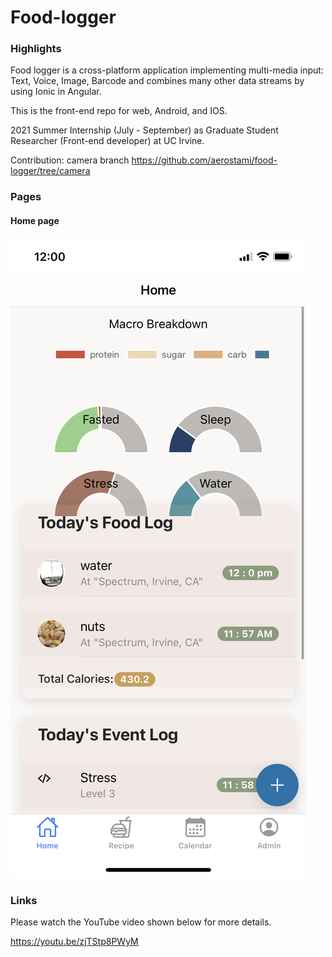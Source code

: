 # Food-logger
### Highlights
Food logger is a cross-platform application implementing multi-media input: Text, Voice, Image, Barcode and combines many other data streams by using Ionic in Angular.

This is the front-end repo for web, Android, and IOS.

2021 Summer Internship (July - September) as Graduate Student Researcher (Front-end developer) at UC Irvine.

Contribution: camera branch https://github.com/aerostami/food-logger/tree/camera

### Pages
#### Home page
![Home page](/foodlogger_homepage.PNG)

### Links
Please watch the YouTube video shown below for more details.

https://youtu.be/zjTStp8PWyM
